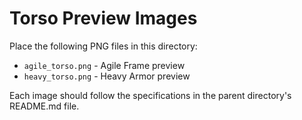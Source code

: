 # Torso Preview Images

Place the following PNG files in this directory:

- `agile_torso.png` - Agile Frame preview
- `heavy_torso.png` - Heavy Armor preview

Each image should follow the specifications in the parent directory's README.md file. 